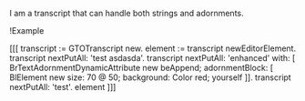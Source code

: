 I am a transcript that can handle both strings and adornments.

!Example

[[[
transcript := GTOTranscript new.
element := transcript newEditorElement.
transcript nextPutAll: 'test
asdasda'.
transcript nextPutAll: 'enhanced' with: [ BrTextAdornmentDynamicAttribute new beAppend; adornmentBlock: [ BlElement new size: 70 @ 50; background: Color red; yourself  ]].
transcript nextPutAll: 'test'.
element
]]]